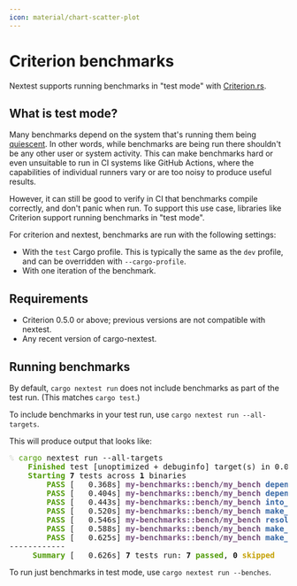 ```yaml
---
icon: material/chart-scatter-plot
---
```


# Criterion benchmarks

Nextest supports running benchmarks in "test mode" with [Criterion.rs](https://bheisler.github.io/criterion.rs/book/index.html).

## What is test mode?

Many benchmarks depend on the system that's running them being [quiescent](https://en.wiktionary.org/wiki/quiescent). In other words, while benchmarks are being run there shouldn't be any other user or system activity. This can make benchmarks hard or even unsuitable to run in CI systems like GitHub Actions, where the capabilities of individual runners vary or are too noisy to produce useful results.

However, it can still be good to verify in CI that benchmarks compile correctly, and don't panic when run. To support this use case, libraries like Criterion support running benchmarks in "test mode".

For criterion and nextest, benchmarks are run with the following settings:

- With the `test` Cargo profile. This is typically the same as the `dev` profile, and can be overridden with `--cargo-profile`.
- With one iteration of the benchmark.

## Requirements

- Criterion 0.5.0 or above; previous versions are not compatible with nextest.
- Any recent version of cargo-nextest.

## Running benchmarks

By default, `cargo nextest run` does not include benchmarks as part of the test run. (This matches `cargo test`.)

To include benchmarks in your test run, use `cargo nextest run --all-targets`.

This will produce output that looks like:

<pre><font color="#D3D7CF">% </font><font color="#4E9A06">cargo</font> nextest run --all-targets
<font color="#4E9A06"><b>    Finished</b></font> test [unoptimized + debuginfo] target(s) in 0.05s
<font color="#4E9A06"><b>    Starting</b></font> <b>7</b> tests across <b>1</b> binaries
<font color="#4E9A06"><b>        PASS</b></font> [   0.368s] <font color="#75507B"><b>my-benchmarks::bench/my_bench</b></font> <font color="#3465A4"><b>depends_on_cache</b></font>
<font color="#4E9A06"><b>        PASS</b></font> [   0.404s] <font color="#75507B"><b>my-benchmarks::bench/my_bench</b></font> <font color="#3465A4"><b>depends_on</b></font>
<font color="#4E9A06"><b>        PASS</b></font> [   0.443s] <font color="#75507B"><b>my-benchmarks::bench/my_bench</b></font> <font color="#3465A4"><b>into_ids</b></font>
<font color="#4E9A06"><b>        PASS</b></font> [   0.520s] <font color="#75507B"><b>my-benchmarks::bench/my_bench</b></font> <font color="#3465A4"><b>make_graph</b></font>
<font color="#4E9A06"><b>        PASS</b></font> [   0.546s] <font color="#75507B"><b>my-benchmarks::bench/my_bench</b></font> <font color="#3465A4"><b>resolve_package</b></font>
<font color="#4E9A06"><b>        PASS</b></font> [   0.588s] <font color="#75507B"><b>my-benchmarks::bench/my_bench</b></font> <font color="#3465A4"><b>make_cycles</b></font>
<font color="#4E9A06"><b>        PASS</b></font> [   0.625s] <font color="#75507B"><b>my-benchmarks::bench/my_bench</b></font> <font color="#3465A4"><b>make_package_name</b></font>
------------
<font color="#4E9A06"><b>     Summary</b></font> [   0.626s] <b>7</b> tests run: <b>7</b> <font color="#4E9A06"><b>passed</b></font>, <b>0</b> <font color="#C4A000"><b>skipped</b></font>
</pre>

To run just benchmarks in test mode, use `cargo nextest run --benches`.
